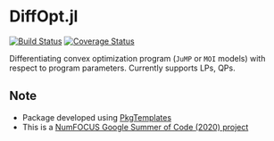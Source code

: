 # DiffOpt.jl
[![Build Status](https://travis-ci.org/AKS1996/DiffOpt.jl.svg?branch=master)](https://travis-ci.org/AKS1996/DiffOpt.jl) 
[![Coverage Status](https://coveralls.io/repos/github/AKS1996/DiffOpt.jl/badge.svg?branch=master)](https://coveralls.io/github/AKS1996/DiffOpt.jl?branch=master)


Differentiating convex optimization program (`JuMP` or `MOI` models) with respect to program parameters. Currently supports LPs, QPs.

## Note
- Package developed using [PkgTemplates](https://github.com/invenia/PkgTemplates.jl)
- This is a [NumFOCUS Google Summer of Code (2020) project](https://summerofcode.withgoogle.com/organizations/4727917315096576/?sp-page=2#5232064888045568)
